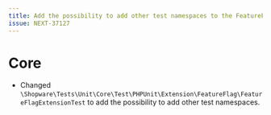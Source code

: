 ```yaml
---
title: Add the possibility to add other test namespaces to the FeatureFlagExtension
issue: NEXT-37127
---
```

# Core
* Changed `\Shopware\Tests\Unit\Core\Test\PHPUnit\Extension\FeatureFlag\FeatureFlagExtensionTest` to add the possibility to add other test namespaces.
